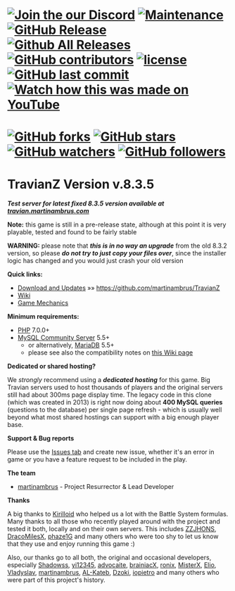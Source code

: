 [![Join the our Discord](https://user-images.githubusercontent.com/7288322/34429152-141689f8-ecb9-11e7-8003-b5a10a5fcb29.png)](https://discord.gg/2PufRFH)
[![Maintenance](https://img.shields.io/maintenance/yes/2019.svg)](https://github.com/martinambrus/TravianZ)
[![GitHub Release](https://img.shields.io/github/release/martinambrus/TravianZ/all.svg)](https://github.com/martinambrus/TravianZ)
[![Github All Releases](https://img.shields.io/github/downloads/atom/atom/total.svg)](https://github.com/martinambrus/TravianZ)
[![GitHub contributors](https://img.shields.io/github/contributors/martinambrus/TravianZ.svg)](https://github.com/martinambrus/TravianZ)
[![license](https://img.shields.io/github/license/martinambrus/TravianZ.svg)](https://github.com/martinambrus/TravianZ)
[![GitHub last commit](https://img.shields.io/github/last-commit/martinambrus/TravianZ.svg)](https://github.com/martinambrus/TravianZ)
[![Watch how this was made on YouTube](https://img.shields.io/badge/The%20making%20of...-YouTube-FF0000.svg)](https://www.youtube.com/watch?v=1XiHhpGUmQg&list=PLzV5avt1FFHorlIeoL9YX0pdb9bj-FO84)
======
[![GitHub forks](https://img.shields.io/github/forks/badges/shields.svg?style=social&label=Fork)](https://github.com/martinambrus/TravianZ)
[![GitHub stars](https://img.shields.io/github/stars/badges/shields.svg?style=social&label=Stars)](https://github.com/martinambrus/TravianZ)
[![GitHub watchers](https://img.shields.io/github/watchers/badges/shields.svg?style=social&label=Watch)](https://github.com/martinambrus/TravianZ)
[![GitHub followers](https://img.shields.io/github/followers/espadrine.svg?style=social&label=Follow)](https://github.com/martinambrus/TravianZ)
======
TravianZ Version **v.8.3.5**
======

***Test server for latest fixed 8.3.5 version available at [travian.martinambrus.com](https://travian.martinambrus.com)***

**Note:** this game is still in a pre-release state, although at this point it is very playable, tested and found to be fairly stable

**WARNING:** please note that ***this is in no way an upgrade*** from the old 8.3.2 version, so please ***do not try to just copy your files over***, 
since the installer logic has changed and you would just crash your old version

**Quick links:**
* [Download and Updates](https://github.com/martinambrus/TravianZ) &raquo;&raquo; https://github.com/martinambrus/TravianZ
* [Wiki](https://github.com/martinambrus/TravianZ/wiki)
* [Game Mechanics](http://travian.wikia.com/wiki/Travian_Wiki)

**Minimum requirements:**
* [PHP](http://php.net/) 7.0.0+
* [MySQL Community Server](https://dev.mysql.com/downloads/mysql/) 5.5+
  * or alternatively, [MariaDB](https://downloads.mariadb.org/) 5.5+
  * please see also the compatibility notes on [this Wiki page](https://github.com/iopietro/TravianZ/wiki/Known-Bugs)

**Dedicated or shared hosting?**

We *strongly* recommend using a ***dedicated hosting*** for this game. Big Travian servers used to host 
thousands of players and the original servers still had about 300ms page display time. The legacy code 
in this clone (which was created in 2013) is right now doing about **400 MySQL queries** (questions 
to the database) per single page refresh - which is usually well beyond what most shared hostings can support 
with a big enough player base.

**Support & Bug reports**

Please use the [Issues tab](https://github.com/martinambrus/TravianZ/issues) and create new issue, whether it's an error in game or you have a feature request to be included in the play.

**The team**
* [martinambrus](https://github.com/martinambrus) - Project Resurrector & Lead Developer

**Thanks**

A big thanks to [Kirilloid](https://github.com/kirilloid) who helped us a lot with the Battle System formulas.
Many thanks to all those who recently played around with the project and tested it both, locally and on their 
own servers. This includes [ZZJHONS](https://github.com/ZZJHONS), [DracoMilesX](https://github.com/DracoMilesX), 
[phaze1G](https://github.com/phaze1G) and many others who were too shy to let us know that they use and enjoy 
running this game :)

Also, our thanks go to all both, the original and occasional developers, especially [Shadowss](https://github.com/Shadowss), [yi12345](https://github.com/yi12345/), [advocaite](https://github.com/advocaite/), [brainiacX](https://github.com/brainiacX/), [ronix](https://github.com/ronix/), 
[MisterX](https://github.com/MisterX/), [Elio](https://github.com/eliopinho/), [Vladyslav](https://github.com/velhbxtyrj), [martinambrus](https://github.com/martinambrus), [AL-Kateb](https://github.com/AL-Kateb), [Dzoki](https://github.com/idzoki), [iopietro](https://github.com/iopietro) and many others who were part of this 
project's history.
